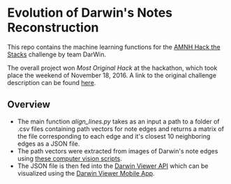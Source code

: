 # Evolution of Darwin's Notes Reconstruction

This repo contains the machine learning functions for the [AMNH Hack the Stacks](http://www.amnh.org/learn-teach/adults/bridgeup-stem/hackathon) challenge by team DarWin.

The overall project won *Most Original Hack* at the hackathon, which took place the weekend of November 18, 2016. A link to the original challenge description can be found [here](https://github.com/amnh/HackTheStacks/wiki/The-Evolution-of-Darwin's-Notes).

## Overview

+ The main function *align_lines.py* takes as an input a path to a folder of .csv files containing path vectors for note edges and returns a matrix of the file corresponding to each edge and it's closest 10 neighboring edges as a JSON file. 
+ The path vectors were extracted from images of Darwin's note edges using [these computer vision scripts](https://github.com/HackTheStacks/darwin-notes-image-processing). 
+ The JSON file is then fed into the [Darwin Viewer API](https://github.com/HackTheStacks/darwin-viewer) which can be visualized using the [Darwin Viewer Mobile App](https://github.com/HackTheStacks/darwin-viewer-mobile).
